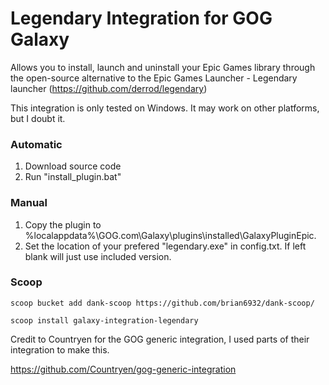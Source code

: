 # Legendary Integration for GOG Galaxy

Allows you to install, launch and uninstall your Epic Games library through the open-source alternative to the Epic Games Launcher - Legendary launcher (https://github.com/derrod/legendary)

This integration is only tested on Windows. It may work on other platforms, but I doubt it.

### Automatic

1. Download source code
2. Run "install_plugin.bat"

### Manual

1. Copy the plugin to %localappdata%\GOG.com\Galaxy\plugins\installed\GalaxyPluginEpic.
2. Set the location of your prefered "legendary.exe" in config.txt. If left blank will just use included version.

### Scoop

```
scoop bucket add dank-scoop https://github.com/brian6932/dank-scoop/
```
```
scoop install galaxy-integration-legendary
```

Credit to Countryen for the GOG generic integration, I used parts of their integration to make this.

https://github.com/Countryen/gog-generic-integration
